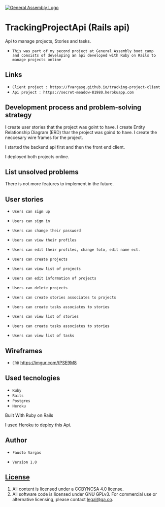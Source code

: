 [![General Assembly Logo](https://camo.githubusercontent.com/1a91b05b8f4d44b5bbfb83abac2b0996d8e26c92/687474703a2f2f692e696d6775722e636f6d2f6b6538555354712e706e67)](https://generalassemb.ly/education/web-development-immersive)

# TrackingProjectApi (Rails api)

Api to manage projects, Stories and tasks.

- `This was part of my second project at General Assembly boot camp and consists of developing an api developed with Ruby on Rails to manage projects online`

## Links

- `Client project : https://fvargasg.github.io/tracking-project-client`
- `Api project : https://secret-meadow-81980.herokuapp.com`

## Development process and problem-solving strategy

I create user stories that the project was goint to have.
I create Entity Relationship Diagram (ERD) thar the project was goind to have.
I create the neccesary wire frames for the project.

I started the backend api first and then the front end client.

I deployed both projects online.

## List unsolved problems

 There is not more features to implement in the future.

## User stories

- `Users can sign up`
- `Users can sign in`
- `Users can change their password`
- `Users can view their profiles`
- `Users can edit their profiles, change foto, edit name ect.`

- `Users can create projects`
- `Users can view list of projects`
- `Users can edit information of projects`
- `Users can delete projects`
- `Users can create stories associates to projects`
- `Users can create tasks associates to stories`
- `Users can view list of stories`
- `Users can create tasks associates to stories`
- `Users can view list of tasks`

## Wireframes

- `ERB` https://imgur.com/tPSE9M8 

## Used tecnologies

- `Ruby`
- `Rails`
- `Postgres`
- `Heroku`

Built With Ruby on Rails

I used Heroku to deploy this Api.

## Author

- `Fausto Vargas`

- `Version 1.0`

## [License](LICENSE)

1.  All content is licensed under a CC­BY­NC­SA 4.0 license.
1.  All software code is licensed under GNU GPLv3. For commercial use or
    alternative licensing, please contact legal@ga.co.
